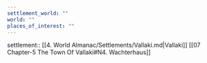 ```yaml
---
settlement_world: ""
world: ""
places_of_interest: ""
---
```

settlement:: [[4. World Almanac/Settlements/Vallaki.md|Vallaki]]
[[07 Chapter-5 The Town Of Vallaki#N4. Wachterhaus]]